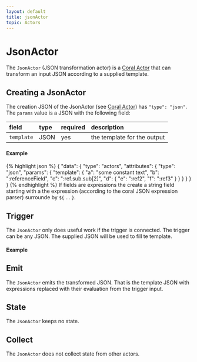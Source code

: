 ```yaml
---
layout: default
title: jsonActor
topic: Actors
---
```

<!--
   Licensed to the Apache Software Foundation (ASF) under one or more
   contributor license agreements.  See the NOTICE file distributed with
   this work for additional information regarding copyright ownership.
   The ASF licenses this file to You under the Apache License, Version 2.0
   (the "License"); you may not use this file except in compliance with
   the License.  You may obtain a copy of the License at

       http://www.apache.org/licenses/LICENSE-2.0

   Unless required by applicable law or agreed to in writing, software
   distributed under the License is distributed on an "AS IS" BASIS,
   WITHOUT WARRANTIES OR CONDITIONS OF ANY KIND, either express or implied.
   See the License for the specific language governing permissions and
   limitations under the License.
-->

# JsonActor
The `JsonActor` (JSON transformation actor) is a [Coral Actor](/coral/docs/Overview-Actors.html) that can transform an input JSON according to a supplied template.

## Creating a JsonActor
The creation JSON of the JsonActor (see [Coral Actor](/coral/docs/Overview-Actors.html)) has `"type": "json"`.
The `params` value is a JSON with the following field:

field  | type | required | description
:----- | :---- | :--- | :------------
`template` | JSON | yes| the template for the output

#### Example
{% highlight json %}
{
  "data": {
    "type": "actors",
    "attributes": {
      "type": "json",
      "params": {
        "template": {
          "a": "some constant text",
          "b": ":referenceField",
          "c": ":ref.sub.sub[2]",
          "d": {
            "e": ":ref2",
            "f": ":ref3"
          }
        }
      }
    }
  }
}
{% endhighlight %}
If fields are expressions the create a string field starting with a the expression (according to the coral JSON expression parser) surrounde by `${` ... `}`.

## Trigger
The `JsonActor` only does useful work if the trigger is connected.
The trigger can be any JSON. The supplied JSON will be used to fill te template.

#### Example

## Emit
The `JsonActor` emits the transformed JSON.
That is the template JSON with expressions replaced with their evaluation from the trigger input.

## State
The `JsonActor` keeps no state.

## Collect
The `JsonActor` does not collect state from other actors.
